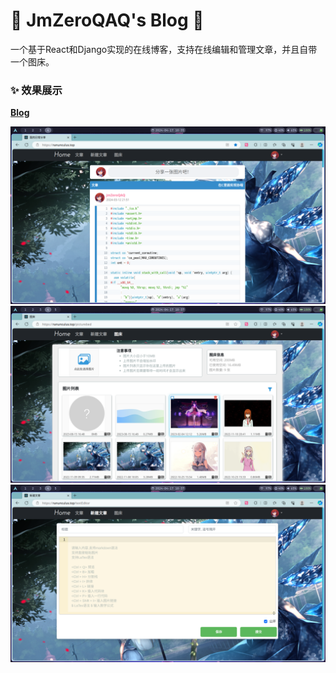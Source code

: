 # 🎇 JmZeroQAQ's Blog 🎇
一个基于React和Django实现的在线博客，支持在线编辑和管理文章，并且自带一个图床。

### ✨ 效果展示

[**Blog**](https://ranunculus.top)

<div align="center">
    <img alt="Home" src="https://github.com/JmZeroQAQ/ImageRepository/raw/main/BlogApp/BlogHome.png" />
    <img alt="Home" src="https://github.com/JmZeroQAQ/ImageRepository/raw/main/BlogApp/PictureBed.png" />
    <img alt="Record" src="https://github.com/JmZeroQAQ/ImageRepository/raw/main/BlogApp/BlogEditor.png" />
</div>